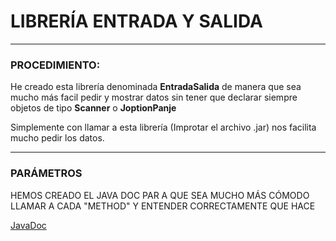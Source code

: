 # LIBRERÍA ENTRADA Y SALIDA

---
### PROCEDIMIENTO:

He creado esta librería denominada **EntradaSalida** de manera que sea mucho más facil pedir y mostrar datos sin tener que  declarar siempre objetos de tipo **Scanner** o **JoptionPanje**

Simplemente con llamar a esta librería (Improtar el archivo .jar)  nos facilita mucho pedir los datos.

---
### PARÁMETROS

HEMOS CREADO EL JAVA DOC PAR A QUE SEA MUCHO MÁS CÓMODO LLAMAR A CADA "METHOD" Y ENTENDER CORRECTAMENTE QUE HACE

[JavaDoc](https://marcosfa00.github.io/LibreriaEntradaSaldia/)
